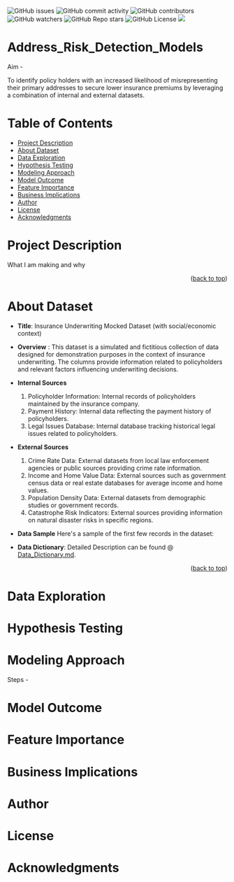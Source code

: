 <a name="readme-top"></a>
![GitHub issues](https://img.shields.io/github/issues/clkride/Address_Risk_Detection_Models?style=flat-square)
![GitHub commit activity](https://img.shields.io/github/commit-activity/m/clkride/Address_Risk_Detection_Models?style=flat-square)
![GitHub contributors](https://img.shields.io/github/contributors/clkride/Address_Risk_Detection_Models?style=flat-square)
![GitHub watchers](https://img.shields.io/github/watchers/clkride/Address_Risk_Detection_Models?style=flat-square)
![GitHub Repo stars](https://img.shields.io/github/stars/clkride/Address_Risk_Detection_Models?style=flat-square)
![GitHub License](https://img.shields.io/github/license/clkride/Address_Risk_Detection_Models?style=flat-square)
<a href="https://linkedin.com/in/abbas-singapurwala">
<img src="https://img.shields.io/badge/LinkedIn-blue?style=flat&logo=linkedin&labelColor=blue">
</a>

# Address_Risk_Detection_Models
Aim - 

To identify policy holders with an increased likelihood of misrepresenting their primary addresses to secure lower insurance premiums by leveraging a combination of internal and external datasets.

# Table of Contents
- [Project Description](#project-description)
- [About Dataset](#about-dataset)
- [Data Exploration](#data-exploration)
- [Hypothesis Testing](#hypothesis-testing)
- [Modeling Approach](#modeling-approach)
- [Model Outcome](#model-outcome)
- [Feature Importance](#feature-importance)
- [Business Implications](#business-implications)
- [Author](#author)
- [License](#license)
- [Acknowledgments](#acknowledgments)

# Project Description
What I am making and why

<p align="right">(<a href="#readme-top">back to top</a>)</p>

# About Dataset

 * **Title**: Insurance Underwriting Mocked Dataset (with social/economic context)
 * **Overview** : This dataset is a simulated and fictitious collection of data designed for demonstration purposes in the context of insurance underwriting. The columns provide information related to policyholders and relevant factors influencing underwriting decisions.
 * **Internal Sources**
   
   1. Policyholder Information: Internal records of policyholders maintained by the insurance company.
   2. Payment History: Internal data reflecting the payment history of policyholders.
   3. Legal Issues Database: Internal database tracking historical legal issues related to policyholders.
  
  * **External Sources**
    1. Crime Rate Data: External datasets from local law enforcement agencies or public sources providing crime rate information.
    2. Income and Home Value Data: External sources such as government census data or real estate databases for average income and home values.
    3. Population Density Data: External datasets from demographic studies or government records.
    4. Catastrophe Risk Indicators: External sources providing information on natural disaster risks in specific regions.

  * **Data Sample**
    Here's a sample of the first few records in the dataset:
    

    
* **Data Dictionary**: Detailed Description can be found @ [Data_Dictionary.md](https://github.com/clkride/Feature_Importance_ANN/blob/main/Data%20Set%20Description/Data_Dictionary.md).

<p align="right">(<a href="#readme-top">back to top</a>)</p>

# Data Exploration

# Hypothesis Testing

# Modeling Approach 
Steps - 


# Model Outcome 


# Feature Importance

# Business Implications

# Author

# License

# Acknowledgments

